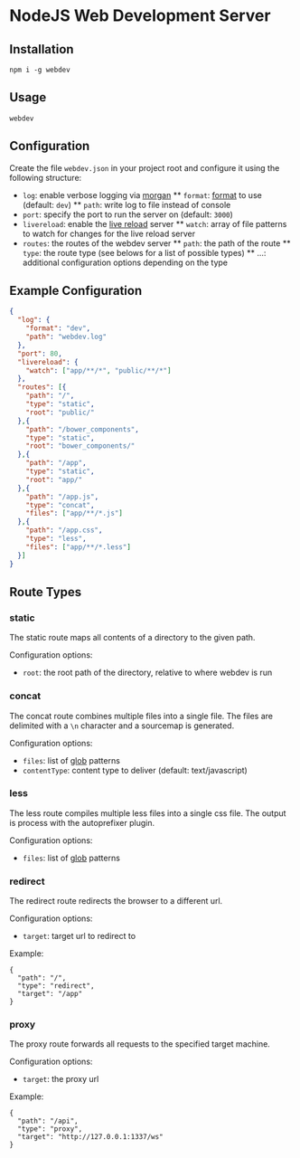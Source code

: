 # NodeJS Web Development Server

## Installation

    npm i -g webdev

## Usage

    webdev

## Configuration

Create the file `webdev.json` in your project root and configure it using the following structure:

* `log`: enable verbose logging via [morgan](https://github.com/expressjs/morgan)
** `format`: [format](https://github.com/expressjs/morgan#predefined-formats) to use (default: `dev`)
** `path`: write log to file instead of console
* `port`: specify the port to run the server on (default: `3000`)
* `livereload`: enable the [live reload](https://github.com/mklabs/tiny-lr) server
** `watch`: array of file patterns to watch for changes for the live reload server
* `routes`: the routes of the webdev server
** `path`: the path of the route
** `type`: the route type (see belows for a list of possible types)
** ...: additional configuration options depending on the type

## Example Configuration

```json
{
  "log": {
    "format": "dev",
    "path": "webdev.log"
  },
  "port": 80,
  "livereload": {
    "watch": ["app/**/*", "public/**/*"]
  },
  "routes": [{
    "path": "/",
    "type": "static",
    "root": "public/"
  },{
    "path": "/bower_components",
    "type": "static",
    "root": "bower_components/"
  },{
    "path": "/app",
    "type": "static",
    "root": "app/"
  },{
    "path": "/app.js",
    "type": "concat",
    "files": ["app/**/*.js"]
  },{
    "path": "/app.css",
    "type": "less",
    "files": ["app/**/*.less"]
  }]
}
```

## Route Types

### static

The static route maps all contents of a directory to the given path.

Configuration options:

* `root`: the root path of the directory, relative to where webdev is run

### concat

The concat route combines multiple files into a single file. The files are delimited with a `\n` character and a sourcemap is generated.

Configuration options:

* `files`: list of [glob](https://github.com/isaacs/node-glob) patterns
* `contentType`: content type to deliver (default: text/javascript)

### less

The less route compiles multiple less files into a single css file. The output is process with the autoprefixer plugin.

Configuration options:

* `files`: list of [glob](https://github.com/isaacs/node-glob) patterns

### redirect

The redirect route redirects the browser to a different url.

Configuration options:

* `target`: target url to redirect to

Example:

```
{
  "path": "/",
  "type": "redirect",
  "target": "/app"
}
```

### proxy

The proxy route forwards all requests to the specified target machine.

Configuration options:

* `target`: the proxy url

Example:

```
{
  "path": "/api",
  "type": "proxy",
  "target": "http://127.0.0.1:1337/ws"
}
```
